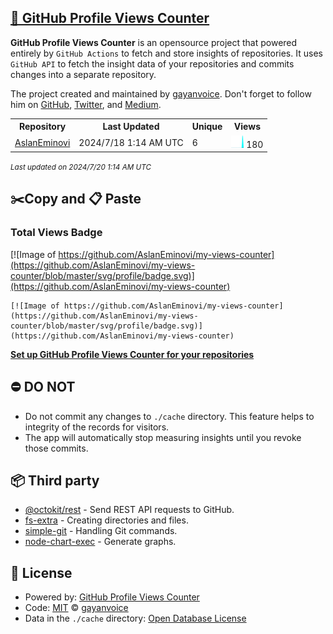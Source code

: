## [🚀 GitHub Profile Views Counter](https://github.com/gayanvoice/github-profile-views-counter)
**GitHub Profile Views Counter** is an opensource project that powered entirely by  `GitHub Actions` to fetch and store insights of repositories.
It uses `GitHub API` to fetch the insight data of your repositories and commits changes into a separate repository.

The project created and maintained by [gayanvoice](https://github.com/gayanvoice). Don't forget to follow him on [GitHub](https://github.com/gayanvoice), [Twitter](https://twitter.com/gayanvoice), and [Medium](https://gayanvoice.medium.com/).

<table>
	<tr>
		<th>
			Repository
		</th>
		<th>
			Last Updated
		</th>
		<th>
			Unique
		</th>
		<th>
			Views
		</th>
	</tr>
	<tr>
		<td>
			<a href="https://github.com/AslanEminovi/my-views-counter/tree/master/readme/820007417/year.md">
				AslanEminovi
			</a>
		</td>
		<td>
			2024/7/18 1:14 AM UTC
		</td>
		<td>
			6
		</td>
		<td>
			<img alt="Response time graph" src="https://github.com/AslanEminovi/my-views-counter/raw/master/graph/820007417/small/year.png" height="20"> 180
		</td>
	</tr>
</table>

<small><i>Last updated on 2024/7/20 1:14 AM UTC</i></small>

## ✂️Copy and 📋 Paste
### Total Views Badge
[![Image of https://github.com/AslanEminovi/my-views-counter](https://github.com/AslanEminovi/my-views-counter/blob/master/svg/profile/badge.svg)](https://github.com/AslanEminovi/my-views-counter)

```readme
[![Image of https://github.com/AslanEminovi/my-views-counter](https://github.com/AslanEminovi/my-views-counter/blob/master/svg/profile/badge.svg)](https://github.com/AslanEminovi/my-views-counter)
```
[**Set up GitHub Profile Views Counter for your repositories**](https://github.com/gayanvoice/github-profile-views-counter)
## ⛔ DO NOT
- Do not commit any changes to `./cache` directory. This feature helps to integrity of the records for visitors.
- The app will automatically stop measuring insights until you revoke those commits.
## 📦 Third party

- [@octokit/rest](https://www.npmjs.com/package/@octokit/rest) - Send REST API requests to GitHub.
- [fs-extra](https://www.npmjs.com/package/fs-extra) - Creating directories and files.
- [simple-git](https://www.npmjs.com/package/simple-git) - Handling Git commands.
- [node-chart-exec](https://www.npmjs.com/package/node-chart-exec) - Generate graphs.
## 📄 License
- Powered by: [GitHub Profile Views Counter](https://github.com/gayanvoice/github-profile-views-counter)
- Code: [MIT](./LICENSE) © [gayanvoice](https://github.com/gayanvoice)
- Data in the `./cache` directory: [Open Database License](https://opendatacommons.org/licenses/odbl/1-0/)